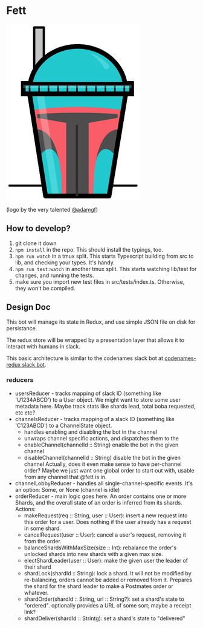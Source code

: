 # Fett

![Fett, Boba Fett](./assets/fett.png)

(logo by the very talented [@adamgf](https://twitter.com/adamgf))

## How to develop?

1. git clone it down
1. `npm install` in the repo. This should install the typings, too.
1. `npm run watch` in a tmux split. This starts Typescript building from src to
   lib, and checking your types. It's handy.
1. `npm run test:watch` in another tmux split. This starts watching lib/test for
   changes, and running the tests.
1. make sure you import new test files in src/tests/index.ts. Otherwise, they
   won't be compiled.

## Design Doc

This bot will manage its state in Redux, and use simple JSON file on disk for
persistance.

The redux store will be wrapped by a presentation layer that allows it to
interact with humans in slack.

This basic architecture is similar to the codenames slack bot at [codenames-redux slack bot](https://github.com/justjake/codenames-redux).

### reducers

- usersReducer - tracks mapping of slack ID (something like 'U1234ABCD') to a
  User object. We might want to store some user metadata here. Maybe track
  stats like shards lead, total boba requested, etc etc?
- channelsReducer - tracks mapping of a slack ID (something like 'C123ABCD') to
  a ChannelState object.
  - handles enabling and disabling the bot in the channel
  - unwraps channel specific actions, and dispatches them to the
  - enableChannel(channelId :: String) enable the bot in the given channel
  - disableChannel(channelId :: String) disable the bot in the given channel
  Actually, does it even make sense to have per-channel order? Maybe we just
  want one global order to start out with, usable from any channel that @fett
  is in.
- channelLobbyReducer - handles all single-channel-specific events. It's an
  option: Some<Order>, or None (channel is idle)
- orderReducer - main logic goes here. An order contains one or more Shards,
  and the overall state of an order is inferred from its shards.
  Actions:
  - makeRequest(req :: String, user :: User): insert a new request into this
    order for a user. Does nothing if the user already has a request in some
    shard.
  - cancelRequest(user :: User): cancel a user's request, removing it from the
    order.
  - balanceShardsWithMaxSize(size :: Int): rebalance the order's unlocked
    shards into new shards with a given max size.
  - electShardLeader(user :: User): make the given user the leader of their shard
  - shardLock(shardId :: String): lock a shard. It will not be modified
    by re-balancing, orders cannot be added or removed from it. Prepares the
    shard for the shard leader to make a Postmates order or whatever.
  - shardOrder(shardId :: String, url :: String?): set a shard's state to "ordered".
    optionally provides a URL of some sort; maybe a receipt link?
  - shardDeliver(shardId :: Strintg): set a shard's state to "delivered"
